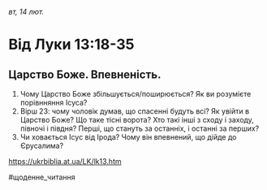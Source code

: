 
_вт, 14 лют._

# Від Луки 13:18-35

## Царство Боже. Впевненість.
1. Чому Царство Боже збільшується/поширюється? Як ви розумієте порівнняння Ісуса?
2. Вірш 23: чому чоловік думав, що спасенні будуть всі? Як увійти в Царство Боже? Що таке тісні ворота? Хто такі інші з сходу і заходу, півночі і півдня? Перші, що стануть за останніх, і останні за перших?
3. Чи ховається Ісус від Ірода? Чому він впевнений, що дійде до Єрусалима?

https://ukrbiblia.at.ua/LK/lk13.htm

#щоденне_читання
